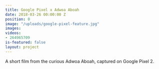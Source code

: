 ```yaml
---
title: Google Pixel x Adwoa Aboah
date: 2018-03-26 00:00:00 Z
position: 0
image: "/uploads/google-pixel-feature.jpg"
images: 
videos:
- 264965709
is-featured: false
layout: project
---
```


A short film from the curious Adwoa Aboah, captured on Google Pixel 2.